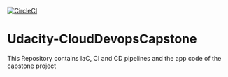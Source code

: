 [![CircleCI](https://circleci.com/gh/amirali1690/Udacity-CloudDevopsCapstone/tree/main.svg?style=svg)](https://circleci.com/gh/amirali1690/Udacity-CloudDevopsCapstone/tree/main)

# Udacity-CloudDevopsCapstone
This Repository contains IaC, CI and CD pipelines and the app code of the capstone project
